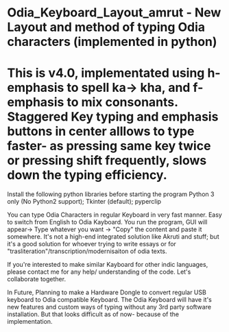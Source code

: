 # Odia_Keyboard_Layout_amrut - New Layout and method of typing Odia characters (implemented in python)


# This is v4.0, implementated using h-emphasis to spell ka-> kha, and f-emphasis to mix consonants. Staggered Key typing and emphasis buttons in center alllows to type faster- as pressing same key twice or pressing shift frequently, slows down the typing efficiency.

Install the following python libraries before starting the program
Python 3 only (No Python2 support); Tkinter (default); pyperclip

You can type Odia Characters in regular Keyboard in very fast manner. 
Easy to switch from English to Odia Kayboard.
You run the program, GUI will appear-> Type whatever you want -> "Copy" the content and paste it somewhere.
It's not a high-end integrated solution like Akruti and stuff; but it's a good solution for whoever trying to write essays or for "trasliteration"/transcription/modernisaiton of odia texts.

If you're interested to make similar Kayboard for other indic languages, please contact me for any help/ understanding of the code. Let's collaborate together.






In Future, Planning to make a Hardware Dongle to convert regular USB keyboard to Odia compatible Keyboard.
The Odia Keyboard will have it's new features and custom ways of typing without any 3rd party software installation.
But that looks  difficult as of now- because of the implementation.




